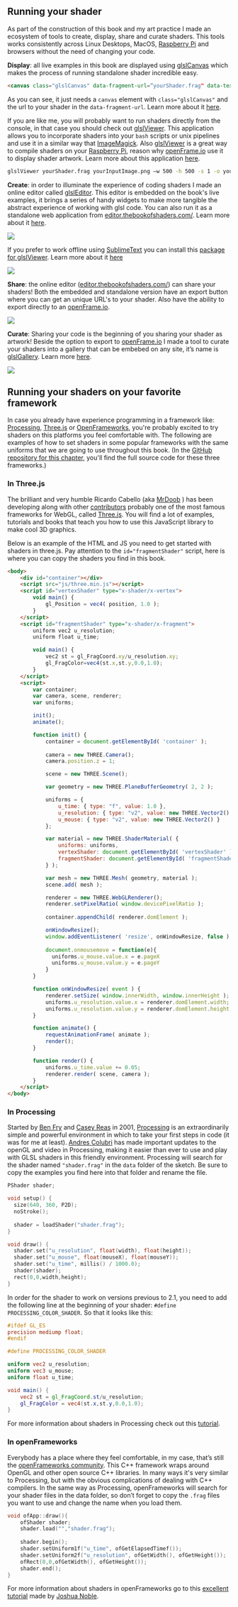 ## Running your shader

As part of the construction of this book and my art practice I made an ecosystem of tools to create, display, share and curate shaders. This tools works consistently across Linux Desktops, MacOS, [Raspberry Pi](https://www.raspberrypi.org/) and browsers without the need of changing your code.

**Display**: all live examples in this book are displayed using [glslCanvas](https://github.com/patriciogonzalezvivo/glslCanvas) which makes the process of running standalone shader incredible easy. 

```html
<canvas class="glslCanvas" data-fragment-url=“yourShader.frag" data-textures=“yourInputImage.png” width="500" height="500"></canvas>
```

As you can see, it just needs a ```canvas``` element with ```class="glslCanvas"``` and the url to your shader in the ```data-fragment-url```. Learn more about it [here](https://github.com/patriciogonzalezvivo/glslCanvas).

If you are like me, you will probably want to run shaders directly from the console, in that case you should check out [glslViewer](https://github.com/patriciogonzalezvivo/glslViewer). This application allows you to incorporate shaders into your ```bash``` scripts or unix pipelines and use it in a similar way that [ImageMagick](http://www.imagemagick.org/script/index.php). Also [glslViewer](https://github.com/patriciogonzalezvivo/glslViewer) is a great way to compile shaders on your [Raspberry Pi](https://www.raspberrypi.org/), reason why [openFrame.io](http://openframe.io/) use it to display shader artwork. Learn more about this application [here](https://github.com/patriciogonzalezvivo/glslViewer).

```bash
glslViewer yourShader.frag yourInputImage.png —w 500 -h 500 -s 1 -o yourOutputImage.png
```

**Create**: in order to illuminate the experience of coding shaders I made an online editor called [glslEditor](https://github.com/patriciogonzalezvivo/glslEditor). This editor is embedded on the book's live examples, it brings a series of handy widgets to make more tangible the abstract experience of working with glsl code. You can also run it as a standalone web application from [editor.thebookofshaders.com/](http://editor.thebookofshaders.com/). Learn more about it [here](https://github.com/patriciogonzalezvivo/glslEditor).

![](glslEditor-01.gif)

If you prefer to work offline using [SublimeText](https://www.sublimetext.com/) you can install this [package for glslViewer](https://packagecontrol.io/packages/glslViewer). Learn more about it [here](https://github.com/patriciogonzalezvivo/sublime-glslViewer)

![](glslViewer.gif)

**Share**: the online editor ([editor.thebookofshaders.com/](http://editor.thebookofshaders.com/)) can share your shaders! Both the embedded and standalone version have an export button where you can get an unique URL's to your shader. Also have the ability to export directly to an [openFrame.io](http://openframe.io/).

![](glslEditor-00.gif)

**Curate**: Sharing your code is the beginning of you sharing your shader as artwork! Beside the option to export to [openFrame.io](http://openframe.io/) I made a tool to curate your shaders into a gallery that can be embebed on any site, it’s name is [glslGallery](https://github.com/patriciogonzalezvivo/glslGallery). Learn more [here](https://github.com/patriciogonzalezvivo/glslGallery).

![](glslGallery.gif)

## Running your shaders on your favorite framework

In case you already have experience programming in a framework like: [Processing](https://processing.org/), [Three.js](http://threejs.org/) or [OpenFrameworks](http://openframeworks.cc/), you're probably excited to try shaders on this platforms you feel comfortable with. The following are examples of how to set shaders in some popular frameworks with the same uniforms that we are going to use throughout this book. (In the [GitHub repository for this chapter](https://github.com/patriciogonzalezvivo/thebookofshaders/tree/master/04), you'll find the full source code for these three frameworks.)

### In **Three.js**
 
The brilliant and very humble Ricardo Cabello (aka [MrDoob](https://twitter.com/mrdoob) ) has been developing along with other [contributors](https://github.com/mrdoob/three.js/graphs/contributors) probably one of the most famous frameworks for WebGL, called [Three.js](http://threejs.org/). You will find a lot of examples, tutorials and books that teach you how to use this JavaScript library to make cool 3D graphics. 

Below is an example of the HTML and JS you need to get started with shaders in three.js. Pay attention to the ```id="fragmentShader"``` script, here is where you can copy the shaders you find in this book.

```html
<body>
    <div id="container"></div>
    <script src="js/three.min.js"></script>
    <script id="vertexShader" type="x-shader/x-vertex">
        void main() {
            gl_Position = vec4( position, 1.0 );
        }
    </script>
    <script id="fragmentShader" type="x-shader/x-fragment">
        uniform vec2 u_resolution;
        uniform float u_time;

        void main() {
            vec2 st = gl_FragCoord.xy/u_resolution.xy;
            gl_FragColor=vec4(st.x,st.y,0.0,1.0);
        }
    </script>
    <script>
        var container;
        var camera, scene, renderer;
        var uniforms;

        init();
        animate();

        function init() {
            container = document.getElementById( 'container' );
            
            camera = new THREE.Camera();
            camera.position.z = 1;

            scene = new THREE.Scene();

            var geometry = new THREE.PlaneBufferGeometry( 2, 2 );

            uniforms = {
                u_time: { type: "f", value: 1.0 },
                u_resolution: { type: "v2", value: new THREE.Vector2() },
                u_mouse: { type: "v2", value: new THREE.Vector2() }
            };

            var material = new THREE.ShaderMaterial( {
                uniforms: uniforms,
                vertexShader: document.getElementById( 'vertexShader' ).textContent,
                fragmentShader: document.getElementById( 'fragmentShader' ).textContent
            } );

            var mesh = new THREE.Mesh( geometry, material );
            scene.add( mesh );

            renderer = new THREE.WebGLRenderer();
            renderer.setPixelRatio( window.devicePixelRatio );
            
            container.appendChild( renderer.domElement );

            onWindowResize();
            window.addEventListener( 'resize', onWindowResize, false );
            
            document.onmousemove = function(e){
              uniforms.u_mouse.value.x = e.pageX
              uniforms.u_mouse.value.y = e.pageY
            }
        }

        function onWindowResize( event ) {
            renderer.setSize( window.innerWidth, window.innerHeight );
            uniforms.u_resolution.value.x = renderer.domElement.width;
            uniforms.u_resolution.value.y = renderer.domElement.height;
        }

        function animate() {
            requestAnimationFrame( animate );
            render();
        }

        function render() {
            uniforms.u_time.value += 0.05;
            renderer.render( scene, camera );
        }
    </script>
</body>
```

### In **Processing**

Started by [Ben Fry](http://benfry.com/) and [Casey Reas](http://reas.com/) in 2001, [Processing](https://processing.org/) is an extraordinarily simple and powerful environment in which to take your first steps in code (it was for me at least). [Andres Colubri](https://codeanticode.wordpress.com/) has made important updates to the openGL and video in Processing, making it easier than ever to use and play with GLSL shaders in this friendly environment. Processing will search for the shader named ```"shader.frag"``` in the ```data``` folder of the sketch. Be sure to copy the examples you find here into that folder and rename the file.

```cpp
PShader shader;

void setup() {
  size(640, 360, P2D);
  noStroke();
  
  shader = loadShader("shader.frag");
}

void draw() {
  shader.set("u_resolution", float(width), float(height));
  shader.set("u_mouse", float(mouseX), float(mouseY));
  shader.set("u_time", millis() / 1000.0);
  shader(shader);
  rect(0,0,width,height);
}
```

In order for the shader to work on versions previous to 2.1, you need to add the following line at the beginning of your shader: ```#define PROCESSING_COLOR_SHADER```. So that it looks like this:

```glsl
#ifdef GL_ES
precision mediump float;
#endif

#define PROCESSING_COLOR_SHADER

uniform vec2 u_resolution;
uniform vec3 u_mouse;
uniform float u_time;

void main() {
    vec2 st = gl_FragCoord.st/u_resolution;
    gl_FragColor = vec4(st.x,st.y,0.0,1.0);
}
```

For more information about shaders in Processing check out this [tutorial](https://processing.org/tutorials/pshader/).

### In **openFrameworks**

Everybody has a place where they feel comfortable, in my case, that’s still the [openFrameworks community](http://openframeworks.cc/). This C++ framework wraps around OpenGL and other open source C++ libraries. In many ways it's very similar to Processing, but with the obvious complications of dealing with C++ compilers. In the same way as Processing, openFrameworks will search for your shader files in the data folder, so don’t forget to copy the ```.frag``` files you want to use and change the name when you load them.
 
```cpp
void ofApp::draw(){
    ofShader shader;
    shader.load("","shader.frag");
    
    shader.begin();
    shader.setUniform1f("u_time", ofGetElapsedTimef());
    shader.setUniform2f("u_resolution", ofGetWidth(), ofGetHeight());
    ofRect(0,0,ofGetWidth(), ofGetHeight());
    shader.end();
}
```

For more information about shaders in openFrameworks go to this [excellent tutorial](http://openframeworks.cc/ofBook/chapters/shaders.html) made by [Joshua Noble](http://thefactoryfactory.com/).
